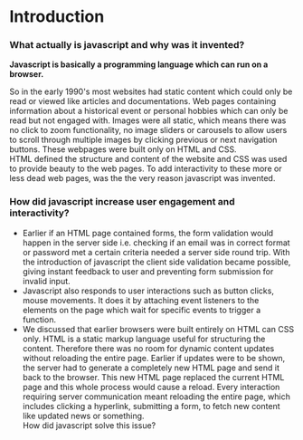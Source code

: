 # Introduction

### What actually is javascript and why was it invented?

**Javascript is basically a programming language which can run on a browser.**

So in the early 1990's most websites had static content which could only be read or viewed like articles and documentations. Web pages containing information about a historical event or personal hobbies which can only be read but not engaged with. Images were all static, which means there was no click to zoom functionality, no image sliders or carousels to allow users to scroll through multiple images by clicking previous or next navigation buttons.
These webpages were built only on HTML and CSS. <br>
HTML defined the structure and content of the website and CSS was used to provide beauty to the web pages. To add interactivity to these more or less dead web pages, was the the very reason javascript was invented.<br>

### How did javascript increase user engagement and interactivity?

- Earlier if an HTML page contained forms, the form validation would happen in the server side i.e. checking if an email was in correct format or password met a certain criteria needed a server side round trip. With the introduction of javascript the client side validation became possible, giving instant feedback to user and preventing form submission for invalid input.
- Javascript also responds to user interactions such as button clicks, mouse movements. It does it by attaching event listeners to the elements on the page which wait for specific events to trigger a function.
- We discussed that earlier browsers were built entirely on HTML can CSS only. HTML is a static markup language useful for structuring the content. Therefore there was no room for dynamic content updates without reloading the entire page. Earlier if updates were to be shown, the server had to generate a completely new HTML page and send it back to the browser. This new HTML page replaced the current HTML page and this whole process would cause a reload. Every interaction requiring server communication meant reloading the entire page, which includes clicking a hyperlink, submitting a form, to fetch new content like updated news or something.<br>
How did javascript solve this issue? <br>
